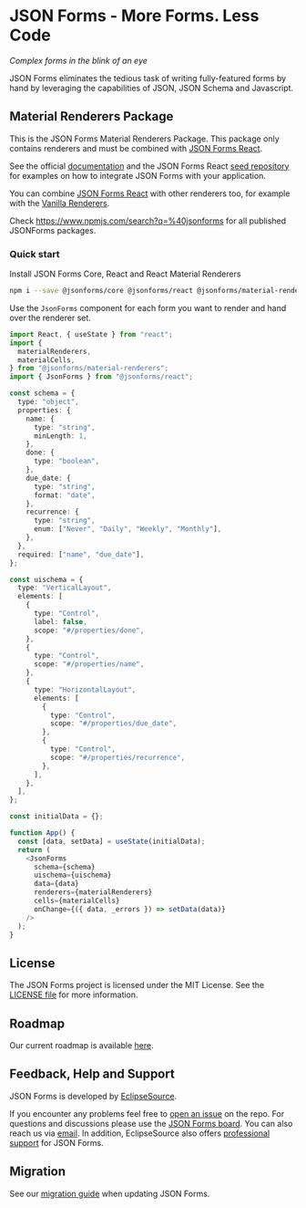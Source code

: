 # JSON Forms - More Forms. Less Code

_Complex forms in the blink of an eye_

JSON Forms eliminates the tedious task of writing fully-featured forms by hand by leveraging the capabilities of JSON, JSON Schema and Javascript.

## Material Renderers Package

This is the JSON Forms Material Renderers Package. This package only contains renderers and must be combined with [JSON Forms React](https://github.com/eclipsesource/jsonforms/blob/master/packages/react).

See the official [documentation](https://jsonforms.io/docs/integrations/react/) and the JSON Forms React [seed repository](https://github.com/eclipsesource/jsonforms-react-seed) for examples on how to integrate JSON Forms with your application.

You can combine [JSON Forms React](https://github.com/eclipsesource/jsonforms/blob/master/packages/react) with other renderers too, for example with the [Vanilla Renderers](https://github.com/eclipsesource/jsonforms/tree/master/packages/vanilla).

Check <https://www.npmjs.com/search?q=%40jsonforms> for all published JSONForms packages.

### Quick start

Install JSON Forms Core, React and React Material Renderers

```bash
npm i --save @jsonforms/core @jsonforms/react @jsonforms/material-renderers
```

Use the `JsonForms` component for each form you want to render and hand over the renderer set.

```ts
import React, { useState } from "react";
import {
  materialRenderers,
  materialCells,
} from "@jsonforms/material-renderers";
import { JsonForms } from "@jsonforms/react";

const schema = {
  type: "object",
  properties: {
    name: {
      type: "string",
      minLength: 1,
    },
    done: {
      type: "boolean",
    },
    due_date: {
      type: "string",
      format: "date",
    },
    recurrence: {
      type: "string",
      enum: ["Never", "Daily", "Weekly", "Monthly"],
    },
  },
  required: ["name", "due_date"],
};

const uischema = {
  type: "VerticalLayout",
  elements: [
    {
      type: "Control",
      label: false,
      scope: "#/properties/done",
    },
    {
      type: "Control",
      scope: "#/properties/name",
    },
    {
      type: "HorizontalLayout",
      elements: [
        {
          type: "Control",
          scope: "#/properties/due_date",
        },
        {
          type: "Control",
          scope: "#/properties/recurrence",
        },
      ],
    },
  ],
};

const initialData = {};

function App() {
  const [data, setData] = useState(initialData);
  return (
    <JsonForms
      schema={schema}
      uischema={uischema}
      data={data}
      renderers={materialRenderers}
      cells={materialCells}
      onChange={({ data, _errors }) => setData(data)}
    />
  );
}
```

## License

The JSON Forms project is licensed under the MIT License. See the [LICENSE file](https://github.com/eclipsesource/jsonforms/blob/master/LICENSE) for more information.

## Roadmap

Our current roadmap is available [here](https://github.com/eclipsesource/jsonforms/blob/master/ROADMAP.md).

## Feedback, Help and Support

JSON Forms is developed by [EclipseSource](https://eclipsesource.com).

If you encounter any problems feel free to [open an issue](https://github.com/eclipsesource/jsonforms/issues/new/choose) on the repo.
For questions and discussions please use the [JSON Forms board](https://jsonforms.discourse.group).
You can also reach us via [email](mailto:jsonforms@eclipsesource.com?subject=JSON%20Forms).
In addition, EclipseSource also offers [professional support](https://jsonforms.io/support) for JSON Forms.

## Migration

See our [migration guide](https://github.com/eclipsesource/jsonforms/blob/master/MIGRATION.md) when updating JSON Forms.
